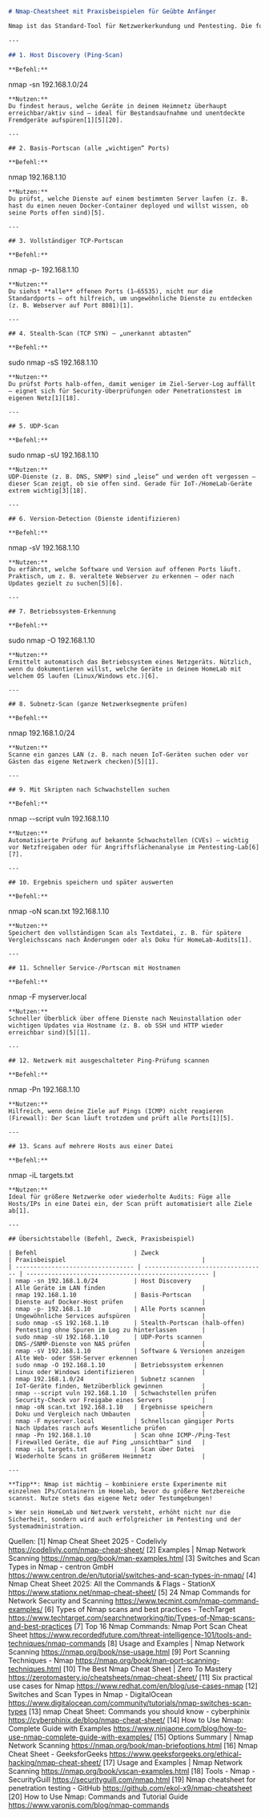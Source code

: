 
```markdown
# Nmap-Cheatsheet mit Praxisbeispielen für Geübte Anfänger

Nmap ist das Standard-Tool für Netzwerkerkundung und Pentesting. Die folgenden Scans sind wichtig für Analyse und Sicherheit. Jeder Scan ist mit einem typischen Praxis-Einsatz versehen.

---

## 1. Host Discovery (Ping-Scan)

**Befehl:**  
```
nmap -sn 192.168.1.0/24
```
**Nutzen:**  
Du findest heraus, welche Geräte in deinem Heimnetz überhaupt erreichbar/aktiv sind – ideal für Bestandsaufnahme und unentdeckte Fremdgeräte aufspüren[1][5][20].

---

## 2. Basis-Portscan (alle „wichtigen“ Ports)

**Befehl:**  
```
nmap 192.168.1.10
```
**Nutzen:**  
Du prüfst, welche Dienste auf einem bestimmten Server laufen (z. B. hast du einen neuen Docker-Container deployed und willst wissen, ob seine Ports offen sind)[5].

---

## 3. Vollständiger TCP-Portscan

**Befehl:**  
```
nmap -p- 192.168.1.10
```
**Nutzen:**  
Du siehst **alle** offenen Ports (1–65535), nicht nur die Standardports – oft hilfreich, um ungewöhnliche Dienste zu entdecken (z. B. Webserver auf Port 8081)[1].

---

## 4. Stealth-Scan (TCP SYN) – „unerkannt abtasten“

**Befehl:**  
```
sudo nmap -sS 192.168.1.10
```
**Nutzen:**  
Du prüfst Ports halb-offen, damit weniger im Ziel-Server-Log auffällt – eignet sich für Security-Überprüfungen oder Penetrationstest im eigenen Netz[1][18].

---

## 5. UDP-Scan

**Befehl:**  
```
sudo nmap -sU 192.168.1.10
```
**Nutzen:**  
UDP-Dienste (z. B. DNS, SNMP) sind „leise“ und werden oft vergessen – dieser Scan zeigt, ob sie offen sind. Gerade für IoT-/HomeLab-Geräte extrem wichtig[3][18].

---

## 6. Version-Detection (Dienste identifizieren)

**Befehl:**  
```
nmap -sV 192.168.1.10
```
**Nutzen:**  
Du erfährst, welche Software und Version auf offenen Ports läuft. Praktisch, um z. B. veraltete Webserver zu erkennen – oder nach Updates gezielt zu suchen[5][6].

---

## 7. Betriebssystem-Erkennung

**Befehl:**  
```
sudo nmap -O 192.168.1.10
```
**Nutzen:**  
Ermittelt automatisch das Betriebssystem eines Netzgeräts. Nützlich, wenn du dokumentieren willst, welche Geräte in deinem HomeLab mit welchem OS laufen (Linux/Windows etc.)[6].

---

## 8. Subnetz-Scan (ganze Netzwerksegmente prüfen)

**Befehl:**  
```
nmap 192.168.1.0/24
```
**Nutzen:**  
Scanne ein ganzes LAN (z. B. nach neuen IoT-Geräten suchen oder vor Gästen das eigene Netzwerk checken)[5][1].

---

## 9. Mit Skripten nach Schwachstellen suchen

**Befehl:**  
```
nmap --script vuln 192.168.1.10
```
**Nutzen:**  
Automatisierte Prüfung auf bekannte Schwachstellen (CVEs) – wichtig vor Netzfreigaben oder für Angriffsflächenanalyse im Pentesting-Lab[6][7].

---

## 10. Ergebnis speichern und später auswerten

**Befehl:**  
```
nmap -oN scan.txt 192.168.1.10
```
**Nutzen:**  
Speichert den vollständigen Scan als Textdatei, z. B. für spätere Vergleichsscans nach Änderungen oder als Doku für HomeLab-Audits[1].

---

## 11. Schneller Service-/Portscan mit Hostnamen

**Befehl:**  
```
nmap -F myserver.local
```
**Nutzen:**  
Schneller Überblick über offene Dienste nach Neuinstallation oder wichtigen Updates via Hostname (z. B. ob SSH und HTTP wieder erreichbar sind)[5][1].

---

## 12. Netzwerk mit ausgeschalteter Ping-Prüfung scannen

**Befehl:**  
```
nmap -Pn 192.168.1.10
```
**Nutzen:**  
Hilfreich, wenn deine Ziele auf Pings (ICMP) nicht reagieren (Firewall): Der Scan läuft trotzdem und prüft alle Ports[1][5].

---

## 13. Scans auf mehrere Hosts aus einer Datei

**Befehl:**  
```
nmap -iL targets.txt
```
**Nutzen:**  
Ideal für größere Netzwerke oder wiederholte Audits: Füge alle Hosts/IPs in eine Datei ein, der Scan prüft automatisiert alle Ziele ab[1].

---

## Übersichtstabelle (Befehl, Zweck, Praxisbeispiel)

| Befehl                           | Zweck                              | Praxisbeispiel                                      |
| --------------------------------- | ---------------------------------- | --------------------------------------------------- |
| nmap -sn 192.168.1.0/24          | Host Discovery                     | Alle Geräte im LAN finden                           |
| nmap 192.168.1.10                | Basis-Portscan                     | Dienste auf Docker-Host prüfen                      |
| nmap -p- 192.168.1.10            | Alle Ports scannen                 | Ungewöhnliche Services aufspüren                    |
| sudo nmap -sS 192.168.1.10       | Stealth-Portscan (halb-offen)      | Pentesting ohne Spuren im Log zu hinterlassen       |
| sudo nmap -sU 192.168.1.10       | UDP-Ports scannen                  | DNS-/SNMP-Dienste von NAS prüfen                    |
| nmap -sV 192.168.1.10            | Software & Versionen anzeigen      | Alte Web- oder SSH-Server erkennen                  |
| sudo nmap -O 192.168.1.10        | Betriebssystem erkennen            | Linux oder Windows identifizieren                   |
| nmap 192.168.1.0/24              | Subnetz scannen                    | IoT-Geräte finden, Netzüberblick gewinnen           |
| nmap --script vuln 192.168.1.10  | Schwachstellen prüfen              | Security-Check vor Freigabe eines Servers           |
| nmap -oN scan.txt 192.168.1.10   | Ergebnisse speichern               | Doku und Vergleich nach Umbauten                    |
| nmap -F myserver.local           | Schnellscan gängiger Ports         | Nach Updates rasch aufs Wesentliche prüfen          |
| nmap -Pn 192.168.1.10            | Scan ohne ICMP-/Ping-Test          | Firewalled Geräte, die auf Ping „unsichtbar“ sind   |
| nmap -iL targets.txt             | Scan über Datei                    | Wiederholte Scans in größerem Heimnetz              |

---

**Tipp**: Nmap ist mächtig – kombiniere erste Experimente mit einzelnen IPs/Containern im Homelab, bevor du größere Netzbereiche scannst. Nutze stets das eigene Netz oder Testumgebungen!

> Wer sein HomeLab und Netzwerk versteht, erhöht nicht nur die Sicherheit, sondern wird auch erfolgreicher im Pentesting und der Systemadministration.
```

Quellen:
[1] Nmap Cheat Sheet 2025 - Codelivly https://codelivly.com/nmap-cheat-sheet/
[2] Examples | Nmap Network Scanning https://nmap.org/book/man-examples.html
[3] Switches and Scan Types in Nmap - centron GmbH https://www.centron.de/en/tutorial/switches-and-scan-types-in-nmap/
[4] Nmap Cheat Sheet 2025: All the Commands & Flags - StationX https://www.stationx.net/nmap-cheat-sheet/
[5] 24 Nmap Commands for Network Security and Scanning https://www.tecmint.com/nmap-command-examples/
[6] Types of Nmap scans and best practices - TechTarget https://www.techtarget.com/searchnetworking/tip/Types-of-Nmap-scans-and-best-practices
[7] Top 16 Nmap Commands: Nmap Port Scan Cheat Sheet https://www.recordedfuture.com/threat-intelligence-101/tools-and-techniques/nmap-commands
[8] Usage and Examples | Nmap Network Scanning https://nmap.org/book/nse-usage.html
[9] Port Scanning Techniques - Nmap https://nmap.org/book/man-port-scanning-techniques.html
[10] The Best Nmap Cheat Sheet | Zero To Mastery https://zerotomastery.io/cheatsheets/nmap-cheat-sheet/
[11] Six practical use cases for Nmap https://www.redhat.com/en/blog/use-cases-nmap
[12] Switches and Scan Types in Nmap - DigitalOcean https://www.digitalocean.com/community/tutorials/nmap-switches-scan-types
[13] nmap Cheat Sheet: Commands you should know - cyberphinix https://cyberphinix.de/blog/nmap-cheat-sheet/
[14] How to Use Nmap: Complete Guide with Examples https://www.ninjaone.com/blog/how-to-use-nmap-complete-guide-with-examples/
[15] Options Summary | Nmap Network Scanning https://nmap.org/book/man-briefoptions.html
[16] Nmap Cheat Sheet - GeeksforGeeks https://www.geeksforgeeks.org/ethical-hacking/nmap-cheat-sheet/
[17] Usage and Examples | Nmap Network Scanning https://nmap.org/book/vscan-examples.html
[18] Tools - Nmap - SecurityGuill https://securityguill.com/nmap.html
[19] Nmap cheatsheet for penetration testing - GitHub https://github.com/ekol-x9/nmap-cheatsheet
[20] How to Use Nmap: Commands and Tutorial Guide https://www.varonis.com/blog/nmap-commands
